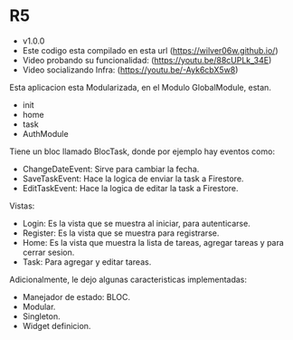 # R5
- v1.0.0
- Este codigo esta compilado en esta url (https://wilver06w.github.io/)
- Video probando su funcionalidad: (https://youtu.be/88cUPLk_34E)
- Video socializando Infra: (https://youtu.be/-Ayk6cbX5w8)


Esta aplicacion esta Modularizada, en el Modulo
GlobalModule, estan.
 - init
 - home
 - task
 - AuthModule

Tiene un bloc llamado BlocTask, donde por ejemplo hay eventos como:
- ChangeDateEvent: Sirve para cambiar la fecha.
- SaveTaskEvent: Hace la logica de enviar la task a Firestore.
- EditTaskEvent: Hace la logica de editar la task a Firestore.

Vistas:
- Login:
  Es la vista que se muestra al iniciar, para autenticarse.
- Register:
  Es la vista que se muestra para registrarse.
- Home:
  Es la vista que muestra la lista de tareas, agregar tareas y para cerrar sesion.
- Task:
  Para agregar y editar tareas.

Adicionalmente, le dejo algunas caracteristicas implementadas:

- Manejador de estado: BLOC.
- Modular.
- Singleton.
- Widget definicion.
